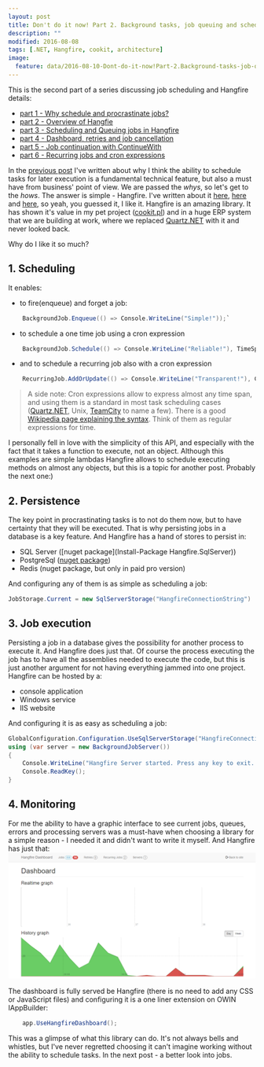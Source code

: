 ```yaml
---
layout: post
title: Don't do it now! Part 2. Background tasks, job queuing and scheduling with Hangfire
description: ""
modified: 2016-08-08
tags: [.NET, Hangfire, cookit, architecture]
image:
  feature: data/2016-08-10-Dont-do-it-now!Part-2.Background-tasks-job-queuing-and-scheduling-with-Hangfire/logo.png
---
```


This is the second part of a series discussing job scheduling and Hangfire details:

- [part 1 - Why schedule and procrastinate jobs?](/Don't-do-it)
- [part 2 - Overview of Hangfie](/Don't-do-it-now!-Part-2.-Background-tasks,-job-queuing-and-scheduling-with-Hangfire/)
- [part 3 - Scheduling and Queuing jobs in Hangfire](/Don't-do-it-now!-Part-3.-Hangfire-details-jobs/)
- [part 4 - Dashboard, retries and job cancellation](/Don't-do-it-now!-Part-4.-Hangfire-details-dashboard,-retries-and-job-cancellation/)
- [part 5 - Job continuation with ContinueWith](/Don't-do-it-now!-Part-5.-Hangfire-job-continuation,-ContinueWith/)
- [part 6 - Recurring jobs and cron expressions](/Don't-do-it-now!-Part-6.-Hangfire-recurring-jobs/)

In the [previous post](/Don't-do-it) I've written about why I think the ability to schedule tasks for later execution is a fundamental technical feature, but also a must have from business' point of view.
We are passed the *whys*, so let's get to the *hows*. The answer is simple - Hangfire. I've written about it [here](http://indexoutofrange.com/GC-can-kill-You-Practical-GC-performance-counters-in-NET/), [here](http://indexoutofrange.com/LocalOptimizationsDontAddUp/) and [here](http://indexoutofrange.com/How-is-cookit-build/), so yeah, you guessed it, I like it.  Hangfire is an amazing library. It has shown it's value in my pet project ([cookit.pl](http://cookit.pl)) and in a huge ERP system that we are building at work, where we replaced [Quartz.NET](http://www.quartz-scheduler.net/) with it and never looked back. 
<!--MORE-->

Why do I like it so much?

## 1. Scheduling
It enables:
- to fire(enqueue) and forget a job:

```csharp
	BackgroundJob.Enqueue(() => Console.WriteLine("Simple!"));`
```

- to schedule a one time job using a cron expression

```csharp
	BackgroundJob.Schedule(() => Console.WriteLine("Reliable!"), TimeSpan.FromDays(7));
```

- and to schedule a recurring job also with a cron expression

```csharp
	RecurringJob.AddOrUpdate(() => Console.WriteLine("Transparent!"), Cron.Daily)
```

>A side note: Cron expressions allow to express almost any time span, and using them is a standard in most task scheduling cases ([Quartz.NET](http://www.quartz-scheduler.net/), Unix, [TeamCity](https://www.jetbrains.com/teamcity/) to name a few). There is a good [Wikipedia page explaining the syntax](https://en.wikipedia.org/wiki/Cron#CRON_expression). Think of them as regular expressions for time.

I personally fell in love with the simplicity of this API, and especially with the fact that it takes a function to execute, not an object. Although this examples are simple lambdas Hangfire allows to schedule executing methods on almost any objects, but this is a topic for another post. Probably the next one:)
	

## 2. Persistence
The key point in procrastinating tasks is to not do them now, but to have certainty that they will be executed. That is why persisting jobs in a database is a key feature. And Hangfire has a hand of stores to persist in:
- SQL Server ([nuget package](Install-Package Hangfire.SqlServer))
- PostgreSql ([nuget package](postgres)) 
- Redis (nuget package, but only in paid pro version) 

And configuring any of them is as simple as scheduling a job:

```csharp
JobStorage.Current = new SqlServerStorage("HangfireConnectionString")
```

## 3. Job execution
Persisting a job in a database gives the possibility for another process to execute it. And Hangfire does just that. Of course the process executing the job has to have all the assemblies needed to execute the code, but this is just another argument for not having everything jammed into one project. Hangfire can be hosted by a:
- console application
- Windows service
- IIS website 

And configuring it is as easy as scheduling a job:
```csharp
GlobalConfiguration.Configuration.UseSqlServerStorage("HangfireConnectionString");
using (var server = new BackgroundJobServer())
{
    Console.WriteLine("Hangfire Server started. Press any key to exit...");
    Console.ReadKey();
}
```

## 4. Monitoring
For me the ability to have a graphic interface to see current jobs, queues, errors and processing servers was a must-have when choosing a library for a simple reason - I needed it and didn't want to write it myself. And Hangfire has just that:
![](/data/LocalOptimizationsDontAddUp/HangfireDashboard.png)

The dashboard is fully served be Hangfire (there is no need to add any CSS or JavaScript files) and configuring it is a one liner extension on OWIN IAppBuilder:

```csharp
	app.UseHangfireDashboard();
``` 

This was a glimpse of what this library can do. It's not always bells and whistles, but I've never regretted choosing it can't imagine working without the ability to schedule tasks. 
In the next post - a better look into jobs.